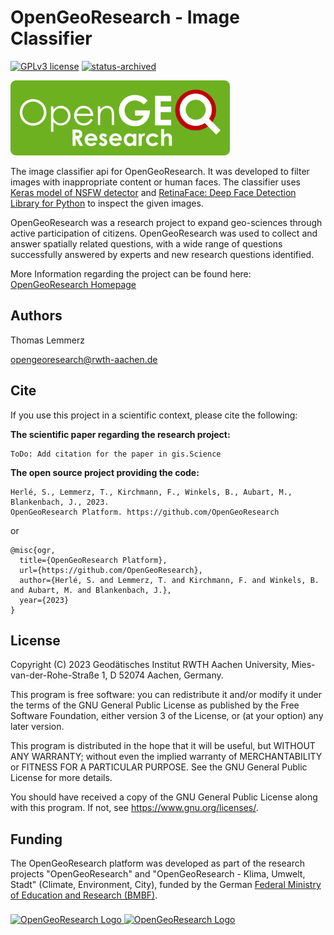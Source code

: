 # OpenGeoResearch - Image Classifier
[![GPLv3 license](https://img.shields.io/badge/License-GPLv3-358706)](http://perso.crans.org/besson/LICENSE.html)
[![status-archived](https://img.shields.io/badge/Status-archived-E0AC43)]()

<a href="./images/logo_landscape_green_rounded_30.png"><img alt="OpenGeoResearch Logo" height="120" src="./images/logo_landscape_green_rounded_30.png"/></a>

The image classifier api for OpenGeoResearch. It was developed to filter images 
with inappropriate content or human faces. The classifier uses 
[Keras model of NSFW detector](https://github.com/GantMan/nsfw_model) and 
[RetinaFace: Deep Face Detection Library for Python](https://github.com/serengil/retinaface) 
to inspect the given images.

OpenGeoResearch was a research project to expand geo-sciences through active participation of citizens.
OpenGeoResearch was used to collect and answer spatially related questions, with a wide range of questions
successfully answered by experts and new research questions identified.

More Information regarding the project can be found here: [OpenGeoResearch Homepage](https://www.opengeoresearch.org/)

## Authors

Thomas Lemmerz

opengeoresearch@rwth-aachen.de

## Cite

If you use this project in a scientific context, please cite the following:

**The scientific paper regarding the research project:**
```
ToDo: Add citation for the paper in gis.Science
```

**The open source project providing the code:**

```
Herlé, S., Lemmerz, T., Kirchmann, F., Winkels, B., Aubart, M., Blankenbach, J., 2023.
OpenGeoResearch Platform. https://github.com/OpenGeoResearch
```
or
```
@misc{ogr,
  title={OpenGeoResearch Platform},
  url={https://github.com/OpenGeoResearch},
  author={Herlé, S. and Lemmerz, T. and Kirchmann, F. and Winkels, B. and Aubart, M. and Blankenbach, J.},
  year={2023}
}
```

## License

Copyright (C) 2023 Geodätisches Institut RWTH Aachen University,
Mies-van-der-Rohe-Straße 1, D 52074 Aachen, Germany.

This program is free software: you can redistribute it and/or modify
it under the terms of the GNU General Public License as published by
the Free Software Foundation, either version 3 of the License, or
(at your option) any later version.

This program is distributed in the hope that it will be useful,
but WITHOUT ANY WARRANTY; without even the implied warranty of
MERCHANTABILITY or FITNESS FOR A PARTICULAR PURPOSE.  See the
GNU General Public License for more details.

You should have received a copy of the GNU General Public License
along with this program.  If not, see <https://www.gnu.org/licenses/>.

## Funding

The OpenGeoResearch platform was developed as part of the research
projects "OpenGeoResearch" and "OpenGeoResearch - Klima, Umwelt, Stadt"
(Climate, Environment, City), funded by the German
[Federal Ministry of Education and Research (BMBF)](https://www.bmbf.de).

<a href="https://www.bmbf.de">
<img src="https://www.opengeoresearch.org/logos/logo_bmbf.png" alt="OpenGeoResearch Logo" height="167" style="padding-top: 8px"/>
</a>

<a href="https://www.wissenschaftsjahr.de">
<img src="https://www.opengeoresearch.org/logos/w_jahr.png" alt="OpenGeoResearch Logo" height="167"/>
</a>

